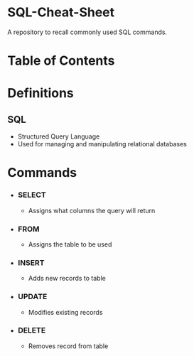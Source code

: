 # SQL-Cheat-Sheet
A repository to recall commonly used SQL commands.

# Table of Contents

# Definitions
## SQL
- Structured Query Language
- Used for managing and manipulating relational databases

# Commands
- ### SELECT
  - Assigns what columns the query will return
- ### FROM
  - Assigns the table to be used
- ### INSERT
  - Adds new records to table
- ### UPDATE
  - Modifies existing records
- ### DELETE
  - Removes record from table
